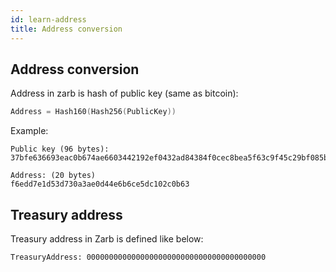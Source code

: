 ```yaml
---
id: learn-address
title: Address conversion
---
```


## Address conversion

Address in zarb is hash of public key (same as bitcoin):

```go
Address = Hash160(Hash256(PublicKey))
```

Example:

```
Public key (96 bytes):
37bfe636693eac0b674ae6603442192ef0432ad84384f0cec8bea5f63c9f45c29bf085b8b9b7f069ae873ccefe61a50a59ad3fefd729af5d63e9cb2325a8f064ab2514b3f846dbfded53234800603a9e752422ad48b99f835bcd95df945aac93

Address: (20 bytes)
f6edd7e1d53d730a3ae0d44e6b6ce5dc102c0b63
```

## Treasury address

Treasury address in Zarb is defined like below:

```
TreasuryAddress: 0000000000000000000000000000000000000000
```
